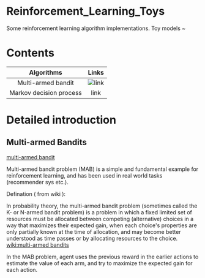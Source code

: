 # Reinforcement_Learning_Toys
Some reinforcement learning algorithm implementations. Toy models ~

# Contents 

|  Algorithms  |  Links  |
|  :----:  | :----: |
|  Multi-armed bandit  | ![link](https://github.com/jzsherlock4869/Reinforcement_Learning_Toys/tree/master/multi_armed_bandit) |
| Markov decision process  | link |

# Detailed introduction

## Multi-armed Bandits

[multi-armed bandit](./result_pics/mab_comic.jpg)

Multi-armed bandit problem (MAB) is a simple and fundamental example for reinforcement learning, and has been used in real world tasks (recommender sys etc.).

Defination ( from wiki ):

In probability theory, the multi-armed bandit problem (sometimes called the K- or N-armed bandit problem) is a problem in which a fixed limited set of resources must be allocated between competing (alternative) choices in a way that maximizes their expected gain, when each choice's properties are only partially known at the time of allocation, and may become better understood as time passes or by allocating resources to the choice. [wiki:multi-armed bandits](https://en.wikipedia.org/wiki/Multi-armed_bandit)

In the MAB problem, agent uses the previous reward in the earlier actions to estimate the value of each arm, and try to maximize the expected gain for each action.



